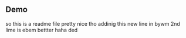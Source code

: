 ## Demo

so this is  a readme file pretty nice tho
addinig this  new line in bywm
2nd lime is ebem bettter
haha ded
